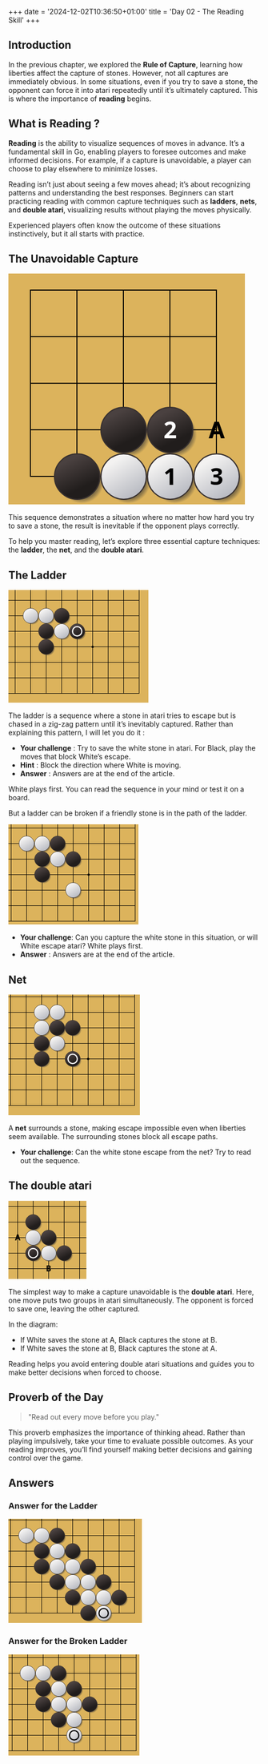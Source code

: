 +++
date = '2024-12-02T10:36:50+01:00'
title = 'Day 02 - The Reading Skill'
+++

## Introduction

In the previous chapter, we explored the **Rule of Capture**, learning how liberties affect the capture of stones. However, not all captures are immediately obvious. In some situations, even if you try to save a stone, the opponent can force it into atari repeatedly until it’s ultimately captured. This is where the importance of **reading** begins.

## What is Reading ?

**Reading** is the ability to visualize sequences of moves in advance. It’s a fundamental skill in Go, enabling players to foresee outcomes and make informed decisions. For example, if a capture is unavoidable, a player can choose to play elsewhere to minimize losses. 

Reading isn’t just about seeing a few moves ahead; it’s about recognizing patterns and understanding the best responses. Beginners can start practicing reading with common capture techniques such as **ladders**, **nets**, and **double atari**, visualizing results without playing the moves physically.

Experienced players often know the outcome of these situations instinctively, but it all starts with practice.

## The Unavoidable Capture


![day02_alwayscaptured](/images/day02_alwayscaptured.png)

This sequence demonstrates a situation where no matter how hard you try to save a stone, the result is inevitable if the opponent plays correctly. 

To help you master reading, let’s explore three essential capture techniques: the **ladder**, the **net**, and the **double atari**.

## The Ladder

![day02_ladder](/images/day02_ladder.png)

The ladder is a sequence where a stone in atari tries to escape but is chased in a zig-zag pattern until it’s inevitably captured. Rather than explaining this pattern, I will let you do it :

- **Your challenge** : Try to save the white stone in atari. For Black, play the moves that block White’s escape.
- **Hint** : Block the direction where White is moving.
- **Answer** : Answers are at the end of the article.

White plays first. You can read the sequence in your mind or test it on a board.

But a ladder can be broken if a friendly stone is in the path of the ladder.

![day02_brokenladder](/images/day02_brokenladder.png)

- **Your challenge**: Can you capture the white stone in this situation, or will White escape atari? White plays first.
- **Answer** : Answers are at the end of the article.
## Net

![day02_net](/images/day02_net.png)

A **net** surrounds a stone, making escape impossible even when liberties seem available. The surrounding stones block all escape paths.

- **Your challenge**: Can the white stone escape from the net? Try to read out the sequence.

## The double atari

![day02_doubleatari](/images/day02_doubleatari.png)

The simplest way to make a capture unavoidable is the **double atari**. Here, one move puts two groups in atari simultaneously. The opponent is forced to save one, leaving the other captured.

In the diagram:
- If White saves the stone at A, Black captures the stone at B. 
- If White saves the stone at B, Black captures the stone at A.

Reading helps you avoid entering double atari situations and guides you to make better decisions when forced to choose.

## Proverb of the Day

> "Read out every move before you play."

This proverb emphasizes the importance of thinking ahead. Rather than playing impulsively, take your time to evaluate possible outcomes. As your reading improves, you’ll find yourself making better decisions and gaining control over the game.
## Answers

### Answer for the Ladder

![day02_ladderanswer](/images/day02_ladderanswer.png)

### Answer for the Broken Ladder

 ![day02_brokenladderanswer](/images/day02_brokenladderanswer.png)
